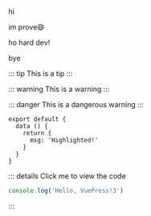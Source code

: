 hi

im prove:smile:

ho hard dev!

bye

::: tip
This is a tip
:::

::: warning
This is a warning
:::

::: danger
This is a dangerous warning
:::

``` js{4}
export default {
  data () {
    return {
      msg: 'Highlighted!'
    }
  }
}
```
::: details Click me to view the code
```js
console.log('Hello, VuePress!3')
```
:::